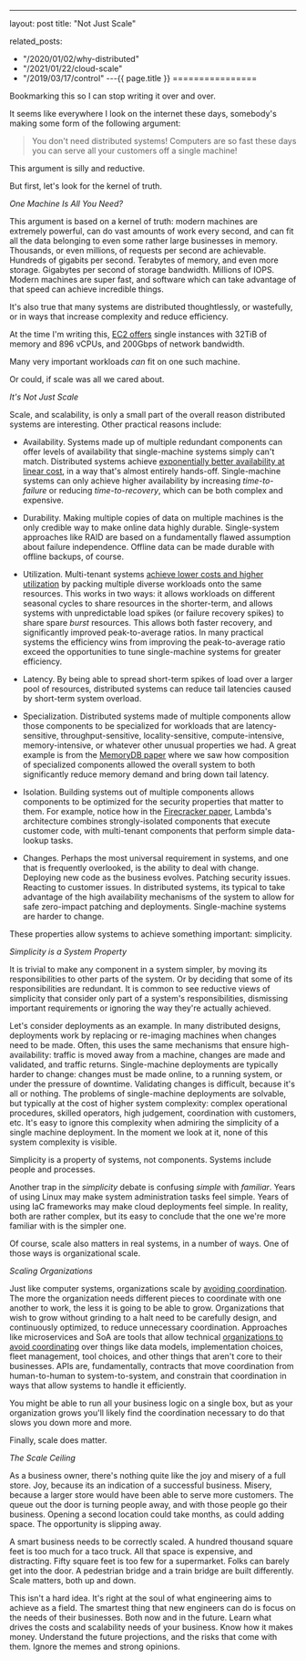 ---
layout: post
title: "Not Just Scale"



related_posts:
  - "/2020/01/02/why-distributed"
  - "/2021/01/22/cloud-scale"
  - "/2019/03/17/control"
---{{ page.title }}
================

<p class="meta">Bookmarking this so I can stop writing it over and over.</p>

It seems like everywhere I look on the internet these days, somebody's making some form of the following argument:

> You don't need distributed systems! Computers are so fast these days you can serve all your customers off a single machine!

This argument is silly and reductive.

But first, let's look for the kernel of truth.

*One Machine Is All You Need?*

This argument is based on a kernel of truth: modern machines are extremely powerful, can do vast amounts of work every second, and can fit all the data belonging to even some rather large businesses in memory. Thousands, or even millions, of requests per second are achievable. Hundreds of gigabits per second. Terabytes of memory, and even more storage. Gigabytes per second of storage bandwidth. Millions of IOPS. Modern machines are super fast, and software which can take advantage of that speed can achieve incredible things.

It's also true that many systems are distributed thoughtlessly, or wastefully, or in ways that increase complexity and reduce efficiency.

At the time I'm writing this, [EC2 offers](https://aws.amazon.com/blogs/aws/amazon-ec2-high-memory-u7i-instances-for-large-in-memory-databases/) single instances with 32TiB of memory and 896 vCPUs, and 200Gbps of network bandwidth.

Many very important workloads *can* fit on one such machine.

Or could, if scale was all we cared about.

*It's Not Just Scale*

Scale, and scalability, is only a small part of the overall reason distributed systems are interesting. Other practical reasons include:

* Availability. Systems made up of multiple redundant components can offer levels of availability that single-machine systems simply can't match. Distributed systems achieve [exponentially better availability at linear cost](https://brooker.co.za/blog/2023/09/08/exponential.html), in a way that's almost entirely hands-off. Single-machine systems can only achieve higher availability by increasing *time-to-failure* or reducing *time-to-recovery*, which can be both complex and expensive.

* Durability. Making multiple copies of data on multiple machines is the only credible way to make online data highly durable. Single-system approaches like RAID are based on a fundamentally flawed assumption about failure independence. Offline data can be made durable with offline backups, of course.

* Utilization. Multi-tenant systems [achieve lower costs and higher utilization](https://brooker.co.za/blog/2023/03/23/economics.html) by packing multiple diverse workloads onto the same resources. This works in two ways: it allows workloads on different seasonal cycles to share resources in the shorter-term, and allows systems with unpredictable load spikes (or failure recovery spikes) to share spare *burst* resources. This allows both faster recovery, and significantly improved peak-to-average ratios. In many practical systems the efficiency wins from improving the peak-to-average ratio exceed the opportunities to tune single-machine systems for greater efficiency.

* Latency. By being able to spread short-term spikes of load over a larger pool of resources, distributed systems can reduce tail latencies caused by short-term system overload.

* Specialization. Distributed systems made of multiple components allow those components to be specialized for workloads that are latency-sensitive, throughput-sensitive, locality-sensitive, compute-intensive, memory-intensive, or whatever other unusual properties we had. A great example is from the [MemoryDB paper](https://brooker.co.za/blog/2024/04/25/memorydb.html) where we saw how composition of specialized components allowed the overall system to both significantly reduce memory demand and bring down tail latency.

* Isolation. Building systems out of multiple components allows components to be optimized for the security properties that matter to them. For example, notice how in the [Firecracker paper](https://www.usenix.org/system/files/nsdi20-paper-agache.pdf), Lambda's architecture combines strongly-isolated components that execute customer code, with multi-tenant components that perform simple data-lookup tasks.

* Changes. Perhaps the most universal requirement in systems, and one that is frequently overlooked, is the ability to deal with change. Deploying new code as the business evolves. Patching security issues. Reacting to customer issues. In distributed systems, its typical to take advantage of the high availability mechanisms of the system to allow for safe zero-impact patching and deployments. Single-machine systems are harder to change.

These properties allow systems to achieve something important: simplicity.

*Simplicity is a System Property*

It is trivial to make any component in a system simpler, by moving its responsibilities to other parts of the system. Or by deciding that some of its responsibilities are redundant. It is common to see reductive views of simplicity that consider only part of a system's responsibilities, dismissing important requirements or ignoring the way they're actually achieved.

Let's consider deployments as an example. In many distributed designs, deployments work by replacing or re-imaging machines when changes need to be made. Often, this uses the same mechanisms that ensure high-availability: traffic is moved away from a machine, changes are made and validated, and traffic returns. Single-machine deployments are typically harder to change: changes must be made online, to a running system, or under the pressure of downtime. Validating changes is difficult, because it's all or nothing. The problems of single-machine deployments are solvable, but typically at the cost of higher system complexity: complex operational procedures, skilled operators, high judgement, coordination with customers, etc. It's easy to ignore this complexity when admiring the simplicity of a single machine deployment. In the moment we look at it, none of this system complexity is visible.

Simplicity is a property of systems, not components. Systems include people and processes.

Another trap in the *simplicity* debate is confusing *simple* with *familiar*. Years of using Linux may make system administration tasks feel simple. Years of using IaC frameworks may make cloud deployments feel simple. In reality, both are rather complex, but its easy to conclude that the one we're more familiar with is the simpler one.

Of course, scale also matters in real systems, in a number of ways. One of those ways is organizational scale.

*Scaling Organizations*

Just like computer systems, organizations scale by [avoiding coordination](https://brooker.co.za/blog/2021/01/22/cloud-scale.html). The more the organization needs different pieces to coordinate with one another to work, the less it is going to be able to grow. Organizations that wish to grow without grinding to a halt need to be carefully design, and continuously optimized, to reduce unnecessary coordination. Approaches like microservices and SoA are tools that allow technical [organizations to avoid coordinating](https://brooker.co.za/blog/2022/11/22/manifesto.html) over things like data models, implementation choices, fleet management, tool choices, and other things that aren't core to their businesses. APIs are, fundamentally, contracts that move coordination from human-to-human to system-to-system, and constrain that coordination in ways that allow systems to handle it efficiently.

You might be able to run all your business logic on a single box, but as your organization grows you'll likely find the coordination necessary to do that slows you down more and more.

Finally, scale does matter.

*The Scale Ceiling*

As a business owner, there's nothing quite like the joy and misery of a full store. Joy, because its an indication of a successful business. Misery, because a larger store would have been able to serve more customers. The queue out the door is turning people away, and with those people go their business. Opening a second location could take months, as could adding space. The opportunity is slipping away.

A smart business needs to be correctly scaled. A hundred thousand square feet is too much for a taco truck. All that space is expensive, and distracting. Fifty square feet is too few for a supermarket. Folks can barely get into the door. A pedestrian bridge and a train bridge are built differently. Scale matters, both up and down.

This isn't a hard idea. It's right at the soul of what engineering aims to achieve as a field. The smartest thing that new engineers can do is focus on the needs of their businesses. Both now and in the future. Learn what drives the costs and scalability needs of your business. Know how it makes money. Understand the future projections, and the risks that come with them. Ignore the memes and strong opinions.